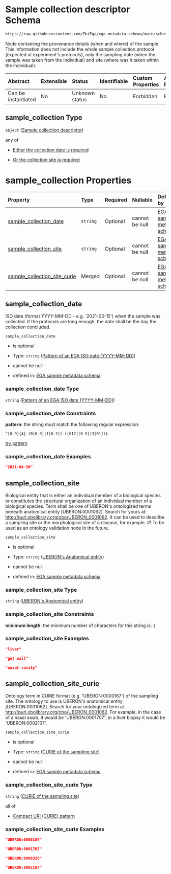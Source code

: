 # Sample collection descriptor Schema

```txt
https://raw.githubusercontent.com/EbiEga/ega-metadata-schema/main/schemas/EGA.sample.json#/properties/sample_collection
```

Node containing the provenance details (when and where) of the sample. This information does not include the whole sample collection protocol (expected at experiment's protocols), only the sampling date (when the sample was taken from the individual) and site (where was it taken within the individual).

| Abstract            | Extensible | Status         | Identifiable | Custom Properties | Additional Properties | Access Restrictions | Defined In                                                                   |
| :------------------ | :--------- | :------------- | :----------- | :---------------- | :-------------------- | :------------------ | :--------------------------------------------------------------------------- |
| Can be instantiated | No         | Unknown status | No           | Forbidden         | Forbidden             | none                | [EGA.sample.json\*](../../../schemas/EGA.sample.json "open original schema") |

## sample\_collection Type

`object` ([Sample collection descriptor](ega-17-properties-sample-collection-descriptor.md))

any of

*   [Either the collection date is required](ega-17-properties-sample-collection-descriptor-anyof-either-the-collection-date-is-required.md "check type definition")

*   [Or the collection site is required](ega-17-properties-sample-collection-descriptor-anyof-or-the-collection-site-is-required.md "check type definition")

# sample\_collection Properties

| Property                                                         | Type     | Required | Nullable       | Defined by                                                                                                                                                                                                                                                                              |
| :--------------------------------------------------------------- | :------- | :------- | :------------- | :-------------------------------------------------------------------------------------------------------------------------------------------------------------------------------------------------------------------------------------------------------------------------------------- |
| [sample\_collection\_date](#sample_collection_date)              | `string` | Optional | cannot be null | [EGA sample metadata schema](ega-12-definitions-pattern-of-an-ega-iso-date-yyyy-mm-dd.md "https://raw.githubusercontent.com/EbiEga/ega-metadata-schema/main/schemas/EGA.sample.json#/properties/sample_collection/properties/sample_collection_date")                                   |
| [sample\_collection\_site](#sample_collection_site)              | `string` | Optional | cannot be null | [EGA sample metadata schema](ega-12-definitions-uberons-anatomical-entity.md "https://raw.githubusercontent.com/EbiEga/ega-metadata-schema/main/schemas/EGA.sample.json#/properties/sample_collection/properties/sample_collection_site")                                               |
| [sample\_collection\_site\_curie](#sample_collection_site_curie) | Merged   | Optional | cannot be null | [EGA sample metadata schema](ega-17-properties-sample-collection-descriptor-properties-curie-of-the-sampling-site.md "https://raw.githubusercontent.com/EbiEga/ega-metadata-schema/main/schemas/EGA.sample.json#/properties/sample_collection/properties/sample_collection_site_curie") |

## sample\_collection\_date

ISO date (format YYYY-MM-DD - e.g. '2021-05-15') when the sample was collected. If the protocols are long enough, the date shall be the day the collection concluded.

`sample_collection_date`

*   is optional

*   Type: `string` ([Pattern of an EGA ISO date (YYYY-MM-DD)](ega-12-definitions-pattern-of-an-ega-iso-date-yyyy-mm-dd.md))

*   cannot be null

*   defined in: [EGA sample metadata schema](ega-12-definitions-pattern-of-an-ega-iso-date-yyyy-mm-dd.md "https://raw.githubusercontent.com/EbiEga/ega-metadata-schema/main/schemas/EGA.sample.json#/properties/sample_collection/properties/sample_collection_date")

### sample\_collection\_date Type

`string` ([Pattern of an EGA ISO date (YYYY-MM-DD)](ega-12-definitions-pattern-of-an-ega-iso-date-yyyy-mm-dd.md))

### sample\_collection\_date Constraints

**pattern**: the string must match the following regular expression:&#x20;

```regexp
^[0-9]{4}-(0[0-9]|1[0-2])-([012][0-9]|3[01])$
```

[try pattern](https://regexr.com/?expression=%5E%5B0-9%5D%7B4%7D-\(0%5B0-9%5D%7C1%5B0-2%5D\)-\(%5B012%5D%5B0-9%5D%7C3%5B01%5D\)%24 "try regular expression with regexr.com")

### sample\_collection\_date Examples

```json
"2021-04-30"
```

## sample\_collection\_site

Biological entity that is either an individual member of a biological species or constitutes the structural organization of an individual member of a biological species. Term shall be one of UBERON's ontologized terms beneath anatomical entity \[UBERON:0001062]. Search for yours at: <http://purl.obolibrary.org/obo/UBERON_0001062>. It can be used to describe a sampling site or the morphological site of a disease, for example. #! To be used as an ontology validation node in the future.

`sample_collection_site`

*   is optional

*   Type: `string` ([UBERON's Anatomical entity](ega-12-definitions-uberons-anatomical-entity.md))

*   cannot be null

*   defined in: [EGA sample metadata schema](ega-12-definitions-uberons-anatomical-entity.md "https://raw.githubusercontent.com/EbiEga/ega-metadata-schema/main/schemas/EGA.sample.json#/properties/sample_collection/properties/sample_collection_site")

### sample\_collection\_site Type

`string` ([UBERON's Anatomical entity](ega-12-definitions-uberons-anatomical-entity.md))

### sample\_collection\_site Constraints

**minimum length**: the minimum number of characters for this string is: `1`

### sample\_collection\_site Examples

```json
"liver"
```

```json
"gut wall"
```

```json
"nasal cavity"
```

## sample\_collection\_site\_curie

Ontology term in CURIE format (e.g. 'UBERON:0000167') of the sampling site. The ontology to use is UBERON's anatomical entity \[UBERON:0001062]. Search for your ontologized term at <http://purl.obolibrary.org/obo/UBERON_0001062>. For example, in the case of a nasal swab, it would be 'UBERON:0001707'; in a liver biopsy it would be 'UBERON:0002107'.

`sample_collection_site_curie`

*   is optional

*   Type: `string` ([CURIE of the sampling site](ega-17-properties-sample-collection-descriptor-properties-curie-of-the-sampling-site.md))

*   cannot be null

*   defined in: [EGA sample metadata schema](ega-17-properties-sample-collection-descriptor-properties-curie-of-the-sampling-site.md "https://raw.githubusercontent.com/EbiEga/ega-metadata-schema/main/schemas/EGA.sample.json#/properties/sample_collection/properties/sample_collection_site_curie")

### sample\_collection\_site\_curie Type

`string` ([CURIE of the sampling site](ega-17-properties-sample-collection-descriptor-properties-curie-of-the-sampling-site.md))

all of

*   [Compact URI (CURIE) pattern](ega-12-definitions-compact-uri-curie-pattern.md "check type definition")

### sample\_collection\_site\_curie Examples

```json
"UBERON:0000167"
```

```json
"UBERON:0001707"
```

```json
"UBERON:0000328"
```

```json
"UBERON:0002107"
```
